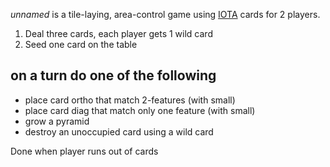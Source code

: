 *unnamed* is a tile-laying, area-control game using [IOTA](http://boardgamegeek.com/boardgame/119632/iota) cards for 2 players.

 1. Deal three cards, each player gets 1 wild card
 2. Seed one card on the table
 
 
 ## on a turn do one of the following
 - place card ortho that match 2-features (with small)
 - place card diag that match only one feature (with small)
 - grow a pyramid
 - destroy an unoccupied card using a wild card
 
 Done when player runs out of cards
 
 
